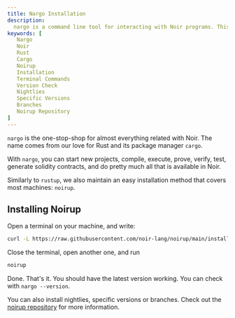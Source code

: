 ```yaml
---
title: Nargo Installation
description:
  nargo is a command line tool for interacting with Noir programs. This page is a quick guide on how to install Nargo though the most common and easy method, noirup
keywords: [
   Nargo
   Noir
   Rust
   Cargo
   Noirup
   Installation
   Terminal Commands
   Version Check
   Nightlies
   Specific Versions
   Branches
   Noirup Repository
]
---
```


`nargo` is the one-stop-shop for almost everything related with Noir. The name comes from our love for Rust and its package manager `cargo`.

With `nargo`, you can start new projects, compile, execute, prove, verify, test, generate solidity contracts, and do pretty much all that is available in Noir.

Similarly to `rustup`, we also maintain an easy installation method that covers most machines: `noirup`.

## Installing Noirup

Open a terminal on your machine, and write:

```bash
curl -L https://raw.githubusercontent.com/noir-lang/noirup/main/install | bash
```

Close the terminal, open another one, and run

```bash
noirup
```

Done. That's it. You should have the latest version working. You can check with `nargo --version`.

You can also install nightlies, specific versions
or branches. Check out the [noirup repository](https://github.com/noir-lang/noirup) for more
information.
